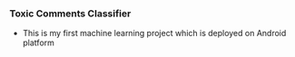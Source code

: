 ### Toxic Comments Classifier

- This is my first machine learning project which is deployed on Android platform
